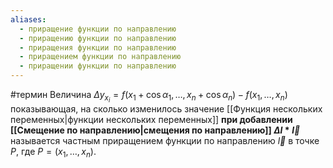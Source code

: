 ```yaml
---
aliases:
  - приращение функции по направлению
  - приращению функции по направлению
  - приращения функции по направлению
  - приращением функции по направлению
  - приращении функции по направлению
---
```

#термин 
Величина $\Delta y_{x_i} = f(x_1 + \cos{\alpha_1}, \dots, x_n + \cos{\alpha_n}) - f(x_1, \dots, x_n)$
показывающая, на сколько изменилось значение [[Функция нескольких переменных|функции нескольких переменных]] **при добавлении [[Смещение по направлению|смещения по направлению]] $\Delta l * \vec{l}$** называется частным приращением функции по направлению $\vec{l}$ в точке $P$, где $P = (x_1, \dots, x_n)$. 